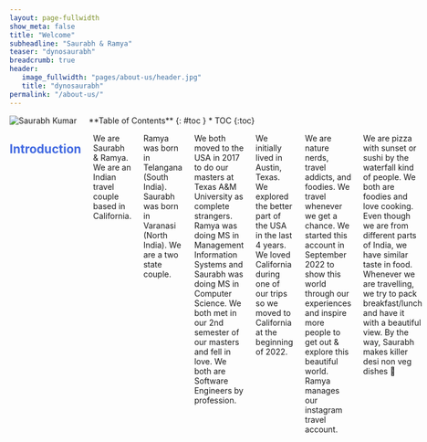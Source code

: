 ```yaml
---
layout: page-fullwidth
show_meta: false
title: "Welcome"
subheadline: "Saurabh & Ramya"
teaser: "dynosaurabh"
breadcrumb: true
header:
   image_fullwidth: "pages/about-us/header.jpg"
   title: "dynosaurabh"
permalink: "/about-us/"
---
```

<link rel="stylesheet" href="https://cdnjs.cloudflare.com/ajax/libs/font-awesome/4.7.0/css/font-awesome.min.css">
<style>
        h2{
            color:royalblue;
        }
        h3{
            color:teal;
        }
</style>

<div class="row">
<div class="medium-4 medium-push-8 columns" markdown="1">
<div class="border-dotted radius b30">
		<img src="{{ site.urlimg }}profile_pic.jpg" alt="Saurabh Kumar">
</div>
<div class="panel radius" markdown="1">
  **Table of Contents**
  {: #toc }
  *  TOC
  {:toc}
</div>
</div><!-- /.medium-4.columns -->

<div class="medium-8 medium-pull-4 columns" markdown="1">

## Introduction <i class="fa fa-user fa-1x"></i>
We are Saurabh & Ramya. We are an Indian travel couple based in California. <br>

Ramya was born in Telangana (South India). Saurabh was born in Varanasi (North India). We are a two state couple. <br>

We both moved to the USA in 2017 to do our masters at Texas A&M University as complete strangers. Ramya was doing MS in Management Information Systems and Saurabh was doing MS in Computer Science. We both met in our 2nd semester of our masters and fell in love. We both are Software Engineers by profession. <br>

We initially lived in Austin, Texas. We explored the better part of the USA in the last 4 years. We loved California during one of our trips so we moved to California at the beginning of 2022. <br>

We are nature nerds, travel addicts, and foodies. We travel whenever we get a chance. We started this account in September 2022 to show this world through our experiences and inspire more people to get out & explore this beautiful world. Ramya manages our instagram travel account. <br>

We are pizza with sunset or sushi by the waterfall kind of people. We both are foodies and love cooking. Even though we are from different parts of India, we have similar taste in food. Whenever we are travelling, we try to pack breakfast/lunch and have it with a beautiful view. By the way, Saurabh makes killer desi non veg dishes 🤤 <br>

Ramya speaks English, Telugu, Hindi. Saurabh speaks English and Hindi. We both speak in Hindi or English at home. Saurabh still needs to learn Telugu (knows 10 words and most favorite one being sare sare 😂) <br>

Travelling every country is on our bucket list. Join us on our adventure ❤️ <br>

